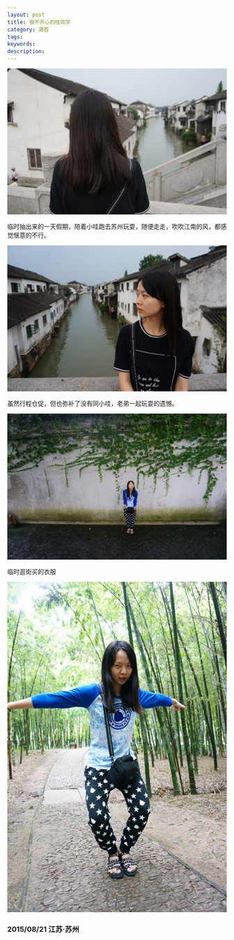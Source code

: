 ```yaml
---
layout: post
title: 很不开心的哇同学
category: 滴答
tags: 
keywords: 
description: 
---
```


![17](/public/img/love/17.JPG)

  临时抽出来的一天假期，陪着小哇跑去苏州玩耍，随便走走，吹吹江南的风，都感觉惬意的不行。

![18](/public/img/love/18.JPG)

  虽然行程仓促，但也弥补了没有同小哇，老弟一起玩耍的遗憾。

![19](/public/img/love/19.JPG)

  临时逛街买的衣服

![20](/public/img/love/20.JPG)

### 2015/08/21 江苏·苏州
